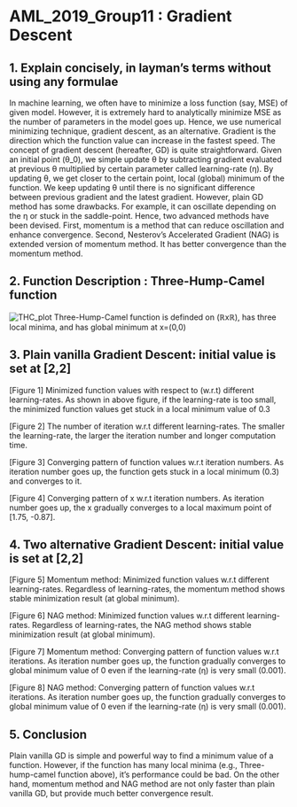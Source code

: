 # AML_2019_Group11 : Gradient Descent

## 1. Explain concisely, in layman’s terms without using any formulae

In machine learning, we often have to minimize a loss function (say, MSE) of given model. However, it is extremely hard to analytically minimize MSE as the number of parameters in the model goes up. Hence, we use numerical minimizing technique, gradient descent, as an alternative. Gradient is the direction which the function value can increase in the fastest speed. The concept of gradient descent (hereafter, GD) is quite straightforward. Given an initial point (θ_0), we simple update θ by subtracting gradient evaluated at previous θ multiplied by certain parameter called learning-rate (η). By updating θ, we get closer to the certain point, local (global) minimum of the function. We keep updating θ until there is no significant difference between previous gradient and the latest gradient. However, plain GD method has some drawbacks. For example, it can oscillate depending on the η or stuck in the saddle-point. Hence, two advanced methods have been devised. First, momentum is a method that can reduce oscillation and enhance convergence. Second, Nesterov’s Accelerated Gradient (NAG) is extended version of momentum method. It has better convergence than the momentum method.

## 2. Function Description : Three-Hump-Camel function
![THC_plot](https://user-images.githubusercontent.com/52567223/60716640-dbab1f80-9f17-11e9-95d8-78ada3cdb5c8.png)
Three-Hump-Camel function is definded on (ℝxℝ), has three local minima, and has global minimum at x=(0,0)

## 3. Plain vanilla Gradient Descent: initial value is set at [2,2]

 	 
[Figure 1] Minimized function values with respect to (w.r.t) different learning-rates. As shown in above figure, if the learning-rate is too small, the minimized function values get stuck in a local minimum value of 0.3

[Figure 2] The number of iteration w.r.t different learning-rates. The smaller the learning-rate, the larger the iteration number and longer computation time.

 	 
[Figure 3] Converging pattern of function values w.r.t iteration numbers. As iteration number goes up, the function gets stuck in a local minimum (0.3) and converges to it.	

[Figure 4] Converging pattern of x w.r.t iteration numbers. As iteration number goes up, the x gradually converges to a local maximum point of [1.75, -0.87].

## 4. Two alternative Gradient Descent: initial value is set at [2,2]

[Figure 5] Momentum method: Minimized function values w.r.t different learning-rates. Regardless of learning-rates, the momentum method shows stable minimization result (at global minimum).

[Figure 6] NAG method: Minimized function values w.r.t different learning-rates. Regardless of learning-rates, the NAG method shows stable minimization result (at global minimum).

 	 
[Figure 7] Momentum method: Converging pattern of function values w.r.t iterations. As iteration number goes up, the function gradually converges to global minimum value of 0 even if the learning-rate (η) is very small (0.001).

[Figure 8] NAG method: Converging pattern of function values w.r.t iterations. As iteration number goes up, the function gradually converges to global minimum value of 0 even if the learning-rate (η) is very small (0.001).


## 5. Conclusion

Plain vanilla GD is simple and powerful way to find a minimum value of a function. However, if the function has many local minima (e.g., Three-hump-camel function above), it’s performance could be bad. On the other hand, momentum method and NAG method are not only faster than plain vanilla GD, but provide much better convergence result.
